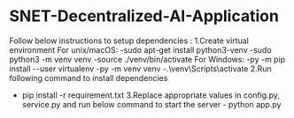# SNET-Decentralized-AI-Application

Follow below instructions to setup dependencies :
1.Create virtual environment
   For unix/macOS:
      -sudo apt-get install python3-venv
      -sudo python3 -m venv venv
      -source ./venv/bin/activate
   For Windows:
      -py -m pip install --user virtualenv
      -py -m venv venv
      -.\venv\Scripts\activate
2.Run following command to install dependencies
   - pip install -r requirement.txt
3.Replace appropriate values in config.py, service.py and run below command to start the server - python app.py